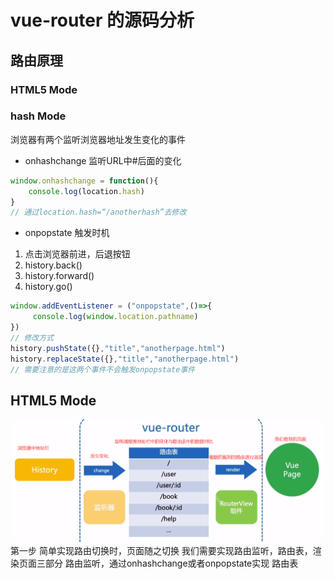 # vue-router 的源码分析

## 路由原理
### HTML5 Mode
### hash Mode

浏览器有两个监听浏览器地址发生变化的事件
+ onhashchange  监听URL中#后面的变化
```js
window.onhashchange = function(){
    console.log(location.hash)
}
// 通过location.hash=“/anotherhash”去修改
```
+ onpopstate  触发时机



1. 点击浏览器前进，后退按钮
2. history.back()
3. history.forward()
4. history.go()
```js
window.addEventListener = ("onpopstate",()=>{
     console.log(window.location.pathname)
})
// 修改方式
history.pushState({},"title","anotherpage.html")
history.replaceState({},"title","anotherpage.html")
// 需要注意的是这两个事件不会触发onpopstate事件
```
## HTML5 Mode
![Alt 路由原理](../../../book/vue_router20200504.png)
第一步
简单实现路由切换时，页面随之切换
我们需要实现路由监听，路由表，渲染页面三部分
路由监听，通过onhashchange或者onpopstate实现
路由表


